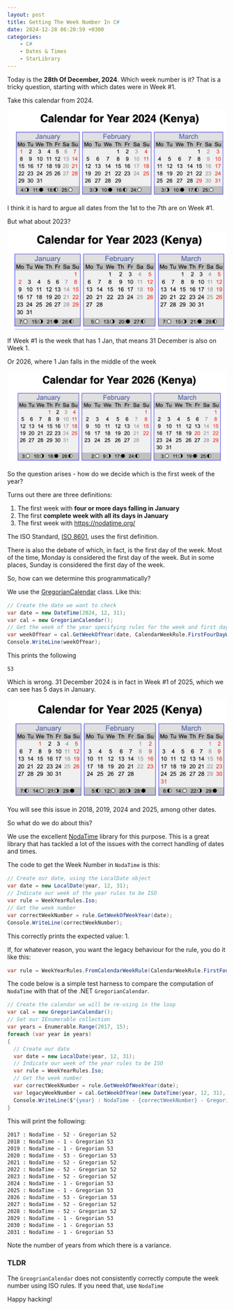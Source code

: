 ```yaml
---
layout: post
title: Getting The Week Number In C#
date: 2024-12-28 06:20:59 +0300
categories:	
    - C#
    - Dates & Times
    - StarLibrary
---
```


Today is the **28th Of December, 2024**. Which week number is it? That is a tricky question, starting with which dates were in Week #1.

Take this calendar from 2024.

![Calendar2024](../images/2024/12/Calendar2024.png)

I think it is hard to argue all dates from the 1st to the 7th are on Week #1.

But what about 2023?

![Calendar2023](../images/2024/12/Calendar2023.png)

If Week #1 is the week that has 1 Jan, that means 31 December is also on Week 1.

Or 2026, where 1 Jan falls in the middle of the week

![Calendar2026](../images/2024/12/Calendar2026.png)

So the question arises - how do we decide which is the first week of the year?

Turns out there are three definitions:

1. The first week with **four or more days falling in January**
2. The first **complete week with all its days in January**
3. The first week with https://nodatime.org/

The ISO Standard, [ISO 8601](https://en.wikipedia.org/wiki/ISO_8601), uses the first definition.

There is also the debate of which, in fact, is the first day of the week. Most of the time, Monday is considered the first day of the week. But in some places, Sunday is considered the first day of the week.

So, how can we determine this programmatically?

We use the [GregorianCalendar](https://learn.microsoft.com/en-us/dotnet/api/system.globalization.gregoriancalendar?view=net-9.0) class. Like this:

```csharp
// Create the date we want to check
var date = new DateTime(2024, 12, 31);
var cal = new GregorianCalendar();
// Get the week of the year specifying rules for the week and first day
var weekOfYear = cal.GetWeekOfYear(date, CalendarWeekRule.FirstFourDayWeek, DayOfWeek.Monday);
Console.WriteLine(weekOfYear);
```

This prints the following

```plaintext
53
```

Which is wrong. 31 December 2024 is in fact in Week #1 of 2025, which we can see has 5 days in January.

![Calendar2025](../images/2024/12/Calendar2025.png)

You will see this issue in 2018, 2019, 2024 and 2025, among other dates.

So what do we do about this?

We use the excellent [NodaTime](https://nodatime.org/) library for this purpose. This is a great library that has tackled a lot of the issues with the correct handling of dates and times.

The code to get the Week Number in `NodaTime` is this:

```csharp
// Create our date, using the LocalDate object
var date = new LocalDate(year, 12, 31);
// Indicate our week of the year rules to be ISO
var rule = WeekYearRules.Iso;
// Get the week number
var correctWeekNumber = rule.GetWeekOfWeekYear(date);
Console.WriteLine(correctWeekNumber);
```

This correctly prints the expected value: 1.

If, for whatever reason, you want the legacy behaviour for the rule, you do it like this:

```csharp
var rule = WeekYearRules.FromCalendarWeekRule(CalendarWeekRule.FirstFourDayWeek, DayOfWeek.Monday);
```

The code below is a simple test harness to compare the computation of `NodaTime` with that of the .NET `GregorianCalendar`.

```csharp
// Create the calendar we will be re-using in the loop
var cal = new GregorianCalendar();
// Set our IEnumerable collection
var years = Enumerable.Range(2017, 15);
foreach (var year in years)
{
  // Create our date
  var date = new LocalDate(year, 12, 31);
  // Indicate our week of the year rules to be ISO
  var rule = WeekYearRules.Iso;
  // Get the week number
  var correctWeekNumber = rule.GetWeekOfWeekYear(date);
  var legacyWeekNumber = cal.GetWeekOfYear(new DateTime(year, 12, 31), CalendarWeekRule.FirstFourDayWeek, DayOfWeek.Monday);
  Console.WriteLine($"{year} : NodaTime - {correctWeekNumber} - Gregorian {legacyWeekNumber}");
}
```

This will print the following:

```plaintext
2017 : NodaTime - 52 - Gregorian 52
2018 : NodaTime - 1 - Gregorian 53
2019 : NodaTime - 1 - Gregorian 53
2020 : NodaTime - 53 - Gregorian 53
2021 : NodaTime - 52 - Gregorian 52
2022 : NodaTime - 52 - Gregorian 52
2023 : NodaTime - 52 - Gregorian 52
2024 : NodaTime - 1 - Gregorian 53
2025 : NodaTime - 1 - Gregorian 53
2026 : NodaTime - 53 - Gregorian 53
2027 : NodaTime - 52 - Gregorian 52
2028 : NodaTime - 52 - Gregorian 52
2029 : NodaTime - 1 - Gregorian 53
2030 : NodaTime - 1 - Gregorian 53
2031 : NodaTime - 1 - Gregorian 53
```

Note the number of years from which there is a variance.

### TLDR

The `GreogrianCalendar` does not consistently correctly compute the week number using ISO rules. If you need that, use `NodaTime`

Happy hacking!
